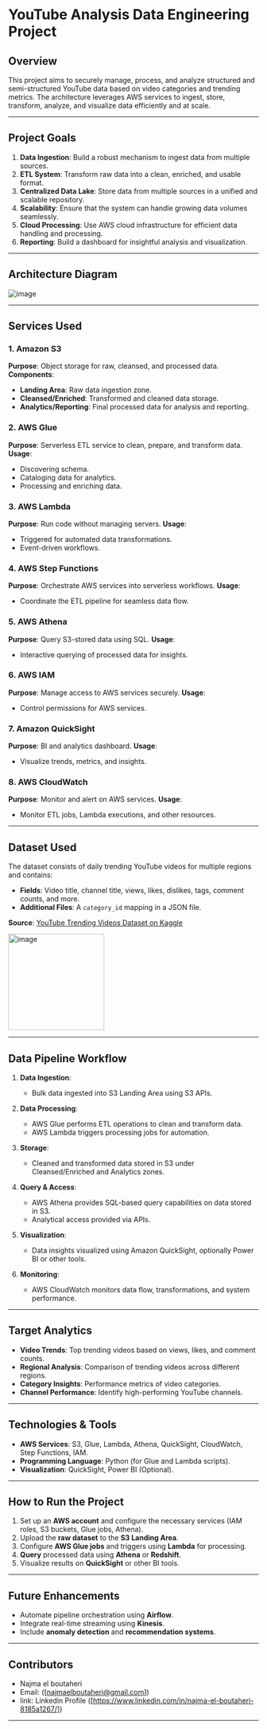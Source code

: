# **YouTube Analysis Data Engineering Project**

## **Overview**

This project aims to securely manage, process, and analyze structured and semi-structured YouTube data based on video categories and trending metrics. The architecture leverages AWS services to ingest, store, transform, analyze, and visualize data efficiently and at scale.

---

## **Project Goals**

1. **Data Ingestion**: Build a robust mechanism to ingest data from multiple sources.
2. **ETL System**: Transform raw data into a clean, enriched, and usable format.
3. **Centralized Data Lake**: Store data from multiple sources in a unified and scalable repository.
4. **Scalability**: Ensure that the system can handle growing data volumes seamlessly.
5. **Cloud Processing**: Use AWS cloud infrastructure for efficient data handling and processing.
6. **Reporting**: Build a dashboard for insightful analysis and visualization.

---

## **Architecture Diagram**

![image](https://github.com/user-attachments/assets/bf684093-10f3-471f-893c-07298e7cc0dd)


---

## **Services Used**

### **1. Amazon S3**
 **Purpose**: Object storage for raw, cleansed, and processed data.
 **Components**:
   - **Landing Area**: Raw data ingestion zone.
   - **Cleansed/Enriched**: Transformed and cleaned data storage.
   - **Analytics/Reporting**: Final processed data for analysis and reporting.

### **2. AWS Glue**
**Purpose**: Serverless ETL service to clean, prepare, and transform data.
**Usage**:
   - Discovering schema.
   - Cataloging data for analytics.
   - Processing and enriching data.

### **3. AWS Lambda**
**Purpose**: Run code without managing servers.
**Usage**:
   - Triggered for automated data transformations.
   - Event-driven workflows.

### **4. AWS Step Functions**
**Purpose**: Orchestrate AWS services into serverless workflows.
**Usage**:
   - Coordinate the ETL pipeline for seamless data flow.

### **5. AWS Athena**
**Purpose**: Query S3-stored data using SQL.
**Usage**:
   - Interactive querying of processed data for insights.

### **6. AWS IAM**
**Purpose**: Manage access to AWS services securely.
**Usage**:
   - Control permissions for AWS services.

### **7. Amazon QuickSight**
**Purpose**: BI and analytics dashboard.
**Usage**:
   - Visualize trends, metrics, and insights.

### **8. AWS CloudWatch**
**Purpose**: Monitor and alert on AWS services.
**Usage**:
   - Monitor ETL jobs, Lambda executions, and other resources.

---

## **Dataset Used**

The dataset consists of daily trending YouTube videos for multiple regions and contains:
- **Fields**: Video title, channel title, views, likes, dislikes, tags, comment counts, and more.
- **Additional Files**: A `category_id` mapping in a JSON file.

**Source**: [YouTube Trending Videos Dataset on Kaggle](https://www.kaggle.com/datasets/datasnaek/youtube-new)

<img width="193" alt="image" src="https://github.com/user-attachments/assets/23aa9c4d-be71-4a01-a16b-20151a11235b" />

---

## **Data Pipeline Workflow**

1. **Data Ingestion**:
   - Bulk data ingested into S3 Landing Area using S3 APIs.

2. **Data Processing**:
   - AWS Glue performs ETL operations to clean and transform data.
   - AWS Lambda triggers processing jobs for automation.

3. **Storage**:
   - Cleaned and transformed data stored in S3 under Cleansed/Enriched and Analytics zones.

4. **Query & Access**:
   - AWS Athena provides SQL-based query capabilities on data stored in S3.
   - Analytical access provided via APIs.

5. **Visualization**:
   - Data insights visualized using Amazon QuickSight, optionally Power BI or other tools.

6. **Monitoring**:
   - AWS CloudWatch monitors data flow, transformations, and system performance.

---

## **Target Analytics**

- **Video Trends**: Top trending videos based on views, likes, and comment counts.
- **Regional Analysis**: Comparison of trending videos across different regions.
- **Category Insights**: Performance metrics of video categories.
- **Channel Performance**: Identify high-performing YouTube channels.

---

## **Technologies & Tools**

- **AWS Services**: S3, Glue, Lambda, Athena, QuickSight, CloudWatch, Step Functions, IAM.
- **Programming Language**: Python (for Glue and Lambda scripts).
- **Visualization**: QuickSight, Power BI (Optional).

---

## **How to Run the Project**

1. Set up an **AWS account** and configure the necessary services (IAM roles, S3 buckets, Glue jobs, Athena).
2. Upload the **raw dataset** to the **S3 Landing Area**.
3. Configure **AWS Glue jobs** and triggers using **Lambda** for processing.
4. **Query** processed data using **Athena** or **Redshift**.
5. Visualize results on **QuickSight** or other BI tools.

---

## **Future Enhancements**

- Automate pipeline orchestration using **Airflow**.
- Integrate real-time streaming using **Kinesis**.
- Include **anomaly detection** and **recommendation systems**.

---

## **Contributors**

- Najma el boutaheri
- Email: ([najmaelboutaheri@gmail.com])
- link: Linkedin Profile ([https://www.linkedin.com/in/najma-el-boutaheri-8185a1267/])

---
